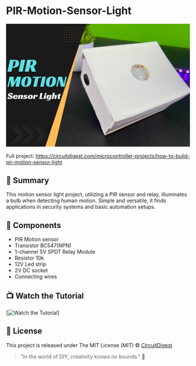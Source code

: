 # PIR-Motion-Sensor-Light
![PIR-Motion-Sensor-Light](https://github.com/Circuit-Digest/PIR-Motion-Sensor-Light/blob/main/Thumbnail%20Image/PIR.jpg)

Full project: https://circuitdigest.com/microcontroller-projects/how-to-build-pir-motion-sensor-light

## 📜 Summary
This motion sensor light project, utilizing a PIR sensor and relay, illuminates a bulb when detecting human motion. Simple and versatile, it finds applications in security systems and basic automation setups.

## 🧰 Components
- PIR Motion sensor
- Transistor BC547(NPN)
- 1-channel 5V SPDT Relay Module
-	Resistor 10k
-	12V Led strip 
-	2V DC socket
-	Connecting wires

## 📺 Watch the Tutorial

[![Watch the Tutorial](https://github.com/Circuit-Digest/PIR-Motion-Sensor-Light/blob/main/Thumbnail%20Image/PIR_senosr_gif.gif)]


## 📝 License

This project is released under The MIT License (MIT) © [CircuitDigest](https://github.com/circuit-digest)

> "In the world of DIY, creativity knows no bounds." 🎨
